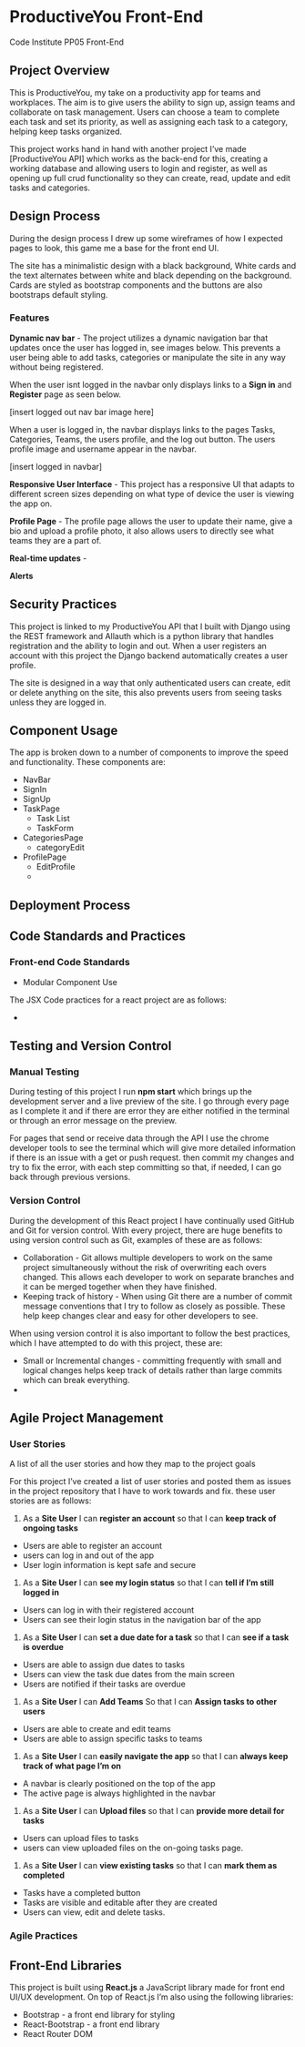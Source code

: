 # ProductiveYou Front-End
Code Institute PP05 Front-End

## Project Overview

This is ProductiveYou, my take on a productivity app for teams and workplaces. The aim is to give users the ability to sign up, assign teams and collaborate on task management. Users can choose a team to complete each task and set its priority, as well as assigning each task to a category, helping keep tasks organized.

This project works hand in hand with another project I’ve made [ProductiveYou API] which works as the back-end for this, creating a working database and allowing users to login and register, as well as opening up full crud functionality so they can create, read, update and edit tasks and categories.

## Design Process

During the design process I drew up some wireframes of how I expected pages to look, this game me a base for the front end UI. 

The site has a minimalistic design with a black background, White cards and the text alternates between white and black depending on the background. Cards are styled as bootstrap components and the buttons are also bootstraps default styling.

### Features

**Dynamic nav bar** - The project utilizes a dynamic navigation bar that updates once the user has logged in, see images below. This prevents a user being able to add tasks, categories or manipulate the site in any way without being registered. 

When the user isnt logged in the navbar only displays links to a **Sign in** and **Register** page as seen below.

[insert logged out nav bar image here]

When a user is logged in, the navbar displays links to the pages Tasks, Categories, Teams, the users profile, and the log out button. The users profile image and username appear in the navbar.

[insert logged in navbar]

**Responsive User Interface** - This project has a responsive UI that adapts to different screen sizes depending on what type of device the user is viewing the app on.

**Profile Page** - The profile page allows the user to update their name, give a bio and upload a profile photo, it also allows users to directly see what teams they are a part of.

**Real-time updates** - 

**Alerts**

## Security Practices

This project is linked to my ProductiveYou API that I built with Django using the REST framework and Allauth which is a python library that handles registration and the ability to login and out. When a user registers an account with this project the Django backend automatically creates a user profile. 

The site is designed in a way that only authenticated users can create, edit or delete anything on the site, this also prevents users from seeing tasks unless they are logged in.

## Component Usage

The app is broken down to a number of components to improve the speed and functionality. These components are:

- NavBar
- SignIn
- SignUp
- TaskPage
    - Task List
    - TaskForm
- CategoriesPage
    - categoryEdit
- ProfilePage
    - EditProfile
    - 

## Deployment Process

## Code Standards and Practices

### Front-end Code Standards

- Modular Component Use

The JSX Code practices for a react project are as follows:

- 

## Testing and Version Control

### Manual Testing

During testing of this project I run **npm start** which brings up the development server and a live preview of the site. I go through every page as I complete it and if there are error they are either notified in the terminal or through an error message on the preview. 

For pages that send or receive data through the API I use the chrome developer tools to see the terminal which will give more detailed information if there is an issue with a get or push request. then commit my changes and try to fix the error, with each step committing so that, if needed, I can go back through previous versions.

### Version Control

During the development of this React project I have continually used GitHub and Git for version control. With every project, there are huge benefits to using version control such as Git, examples of these are as follows:

- Collaboration - Git allows multiple developers to work on the same project simultaneously without the risk of overwriting each overs changed. This allows each developer to work on separate branches and it can be merged together when they have finished.
- Keeping track of history - When using Git there are a number of commit message conventions that I try to follow as closely as possible. These help keep changes clear and easy for other developers to see.

When using version control it is also important to follow the best practices, which I have attempted to do with this project, these are:

- Small or Incremental changes - committing frequently with small and logical changes helps keep track of details rather than large commits which can break everything.
- 

## Agile Project Management

### User Stories

A list of all the user stories and how they map to the project goals

For this project I’ve created a list of user stories and posted them as issues in the project repository that I have to work towards and fix. these user stories are as follows:

1. As a **Site User** I can **register an account** so that I can **keep track of ongoing tasks**
- Users are able to register an account
- users can log in and out of the app
- User login information is kept safe and secure

1. As a **Site User** I can **see my login status** so that I can **tell if I’m still logged in**
- Users can log in with their registered account
- Users can see their login status in the navigation bar of the app

1. As a **Site User** I can **set a due date for a task** so that I can **see if a task is overdue**
- Users are able to assign due dates to tasks
- Users can view the task due dates from the main screen
- Users are notified if their tasks are overdue

1. As a **Site User** I can **Add Teams** So that I can **Assign tasks to other users**
- Users are able to create and edit teams
- Users are able to assign specific tasks to teams

1. As a **Site User** I can **easily navigate the app** so that I can **always keep track of what page I’m on**
- A navbar is clearly positioned on the top of the app
- The active page is always highlighted in the navbar

1. As a **Site User** I can **Upload files** so that I can **provide more detail for tasks**
- Users can upload files to tasks
- users can view uploaded files on the on-going tasks page.

1. As a **Site User** I can **view existing tasks** so that I can **mark them as completed**
- Tasks have a completed button
- Tasks are visible and editable after they are created
- Users can view, edit and delete tasks.

### Agile Practices

## Front-End Libraries

This project is built using **React.js** a JavaScript library made for front end UI/UX development. On top of React.js I’m also using the following libraries:

- Bootstrap - a front end library for styling
- React-Bootstrap - a front end library
- React Router DOM